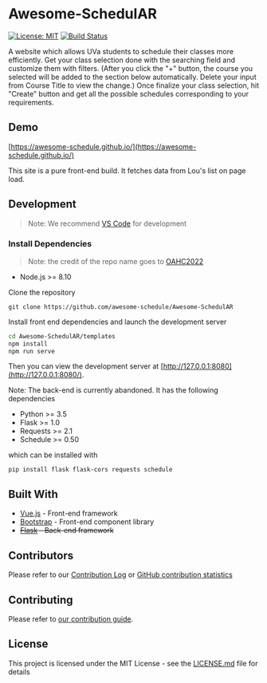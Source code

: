 # Awesome-SchedulAR

[![License: MIT](https://img.shields.io/badge/License-MIT-yellow.svg)](https://opensource.org/licenses/MIT)
[![Build Status](https://travis-ci.org/awesome-schedule/Awesome-SchedulAR.svg?branch=master)](https://travis-ci.org/awesome-schedule/)

A website which allows UVa students to schedule their classes more efficiently. Get your class selection done with the searching field and customize them with filters. (After you click the "+" button, the course you selected will be added to the section below automatically. Delete your input from Course Title to view the change.) Once finalize your class selection, hit "Create" button and get all the possible schedules corresponding to your requirements.

## Demo

[https://awesome-schedule.github.io/](https://awesome-schedule.github.io/)

This site is a pure front-end build. It fetches data from Lou's list on page load.

## Development

> Note: We recommend [VS Code](https://code.visualstudio.com/) for development

### Install Dependencies

> Note: the credit of the repo name goes to [OAHC2022](https://github.com/OAHC2022)

-   Node.js >= 8.10

Clone the repository

```
git clone https://github.com/awesome-schedule/Awesome-SchedulAR
```

Install front end dependencies and launch the development server

```bash
cd Awesome-SchedulAR/templates
npm install
npm run serve
```

Then you can view the development server at [http://127.0.0.1:8080](http://127.0.0.1:8080/).

Note: The back-end is currently abandoned. It has the following dependencies

-   Python >= 3.5
-   Flask >= 1.0
-   Requests >= 2.1
-   Schedule >= 0.50

which can be installed with

```
pip install flask flask-cors requests schedule
```

## Built With

-   [Vue.js](https://vuejs.org) - Front-end framework
-   [Bootstrap](https://getbootstrap.com/) - Front-end component library
-   <s>[Flask](http://flask.pocoo.org/) - Back-end framework</s>

## Contributors

Please refer to our [Contribution Log](docs/Contribution.md) or [GitHub contribution statistics](https://github.com/OAHC2022/UVaAutoScheduler/graphs/contributors)

## Contributing

Please refer to [our contribution guide](docs/CONTRIBUTING.md).

## License

This project is licensed under the MIT License - see the [LICENSE.md](LICENSE.md) file for details
